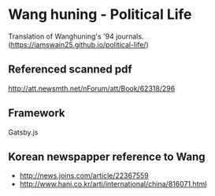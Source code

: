 # Wang huning - Political Life

Translation of Wanghuning's '94 journals.
(https://iamswain25.github.io/political-life/)

## Referenced scanned pdf

http://att.newsmth.net/nForum/att/Book/62318/296

## Framework

Gatsby.js

## Korean newspapper reference to Wang

* http://news.joins.com/article/22367559
* http://www.hani.co.kr/arti/international/china/816071.html